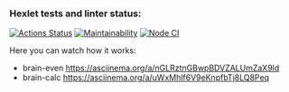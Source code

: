 ### Hexlet tests and linter status:

[![Actions Status](https://github.com/IgorStatkevitch/backend-project-lvl1/workflows/hexlet-check/badge.svg)](https://github.com/IgorStatkevitch/backend-project-lvl1/actions)
[![Maintainability](https://api.codeclimate.com/v1/badges/a99a88d28ad37a79dbf6/maintainability)](https://codeclimate.com/github/IgorStatkevitch/backend-project-lvl1)
[![Node CI](https://github.com/IgorStatkevitch/backend-project-lvl1/workflows/Node%20CI/badge.svg?branch=main)](https://github.com/IgorStatkevitch/backend-project-lvl1/actions?query=workflow%3A%22Node+CI%22)

Here you can watch how it works:
* brain-even
https://asciinema.org/a/nGLRztnGBwpBDVZALUmZaX9ld
* brain-calc
https://asciinema.org/a/uWxMhlf6V9eKnpfbTj8LQ8Peq
